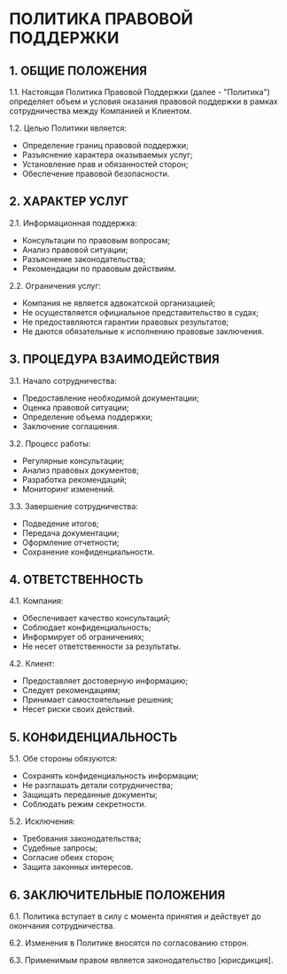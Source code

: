# ПОЛИТИКА ПРАВОВОЙ ПОДДЕРЖКИ

## 1. ОБЩИЕ ПОЛОЖЕНИЯ

1.1. Настоящая Политика Правовой Поддержки (далее - "Политика") определяет объем и условия оказания правовой поддержки в рамках сотрудничества между Компанией и Клиентом.

1.2. Целью Политики является:
- Определение границ правовой поддержки;
- Разъяснение характера оказываемых услуг;
- Установление прав и обязанностей сторон;
- Обеспечение правовой безопасности.

## 2. ХАРАКТЕР УСЛУГ

2.1. Информационная поддержка:
- Консультации по правовым вопросам;
- Анализ правовой ситуации;
- Разъяснение законодательства;
- Рекомендации по правовым действиям.

2.2. Ограничения услуг:
- Компания не является адвокатской организацией;
- Не осуществляется официальное представительство в судах;
- Не предоставляются гарантии правовых результатов;
- Не даются обязательные к исполнению правовые заключения.

## 3. ПРОЦЕДУРА ВЗАИМОДЕЙСТВИЯ

3.1. Начало сотрудничества:
- Предоставление необходимой документации;
- Оценка правовой ситуации;
- Определение объема поддержки;
- Заключение соглашения.

3.2. Процесс работы:
- Регулярные консультации;
- Анализ правовых документов;
- Разработка рекомендаций;
- Мониторинг изменений.

3.3. Завершение сотрудничества:
- Подведение итогов;
- Передача документации;
- Оформление отчетности;
- Сохранение конфиденциальности.

## 4. ОТВЕТСТВЕННОСТЬ

4.1. Компания:
- Обеспечивает качество консультаций;
- Соблюдает конфиденциальность;
- Информирует об ограничениях;
- Не несет ответственности за результаты.

4.2. Клиент:
- Предоставляет достоверную информацию;
- Следует рекомендациям;
- Принимает самостоятельные решения;
- Несет риски своих действий.

## 5. КОНФИДЕНЦИАЛЬНОСТЬ

5.1. Обе стороны обязуются:
- Сохранять конфиденциальность информации;
- Не разглашать детали сотрудничества;
- Защищать переданные документы;
- Соблюдать режим секретности.

5.2. Исключения:
- Требования законодательства;
- Судебные запросы;
- Согласие обеих сторон;
- Защита законных интересов.

## 6. ЗАКЛЮЧИТЕЛЬНЫЕ ПОЛОЖЕНИЯ

6.1. Политика вступает в силу с момента принятия и действует до окончания сотрудничества.

6.2. Изменения в Политике вносятся по согласованию сторон.

6.3. Применимым правом является законодательство [юрисдикция].

